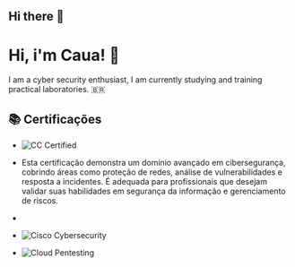 ## Hi there 👋
# Hi, i'm Caua! 👋
I am a cyber security enthusiast, I am currently studying and training practical laboratories.
🇧🇷
## 📚 Certificações
- ![CC Certified](https://img.shields.io/badge/Certified-CC-blue)
- Esta certificação demonstra um domínio avançado em cibersegurança, cobrindo áreas como proteção de redes, análise de vulnerabilidades e resposta a incidentes. É adequada para profissionais que desejam validar suas habilidades em segurança da informação e gerenciamento de riscos.

- 
- ![Cisco Cybersecurity](https://img.shields.io/badge/Cisco-Cybersecurity-green) 
- ![Cloud Pentesting](https://img.shields.io/badge/Cloud_Pentesting-Infosec-yellowgreen) 
<!--
**Cauavini5/Cauavini5** is a ✨ _special_ ✨ repository because its `README.md` (this file) appears on your GitHub profile.

Here are some ideas to get you started:

- 🔭 I’m currently working on ...
- 🌱 I’m currently learning ...
- 👯 I’m looking to collaborate on ...
- 🤔 I’m looking for help with ...
- 💬 Ask me about ...
- 📫 How to reach me: ...
- 😄 Pronouns: ...
- ⚡ Fun fact: ...
-->
